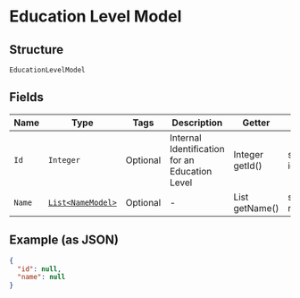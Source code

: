 
# Education Level Model

## Structure

`EducationLevelModel`

## Fields

| Name | Type | Tags | Description | Getter | Setter |
|  --- | --- | --- | --- | --- | --- |
| `Id` | `Integer` | Optional | Internal Identification for an Education Level | Integer getId() | setId(Integer id) |
| `Name` | [`List<NameModel>`](../../doc/models/name-model.md) | Optional | - | List<NameModel> getName() | setName(List<NameModel> name) |

## Example (as JSON)

```json
{
  "id": null,
  "name": null
}
```


